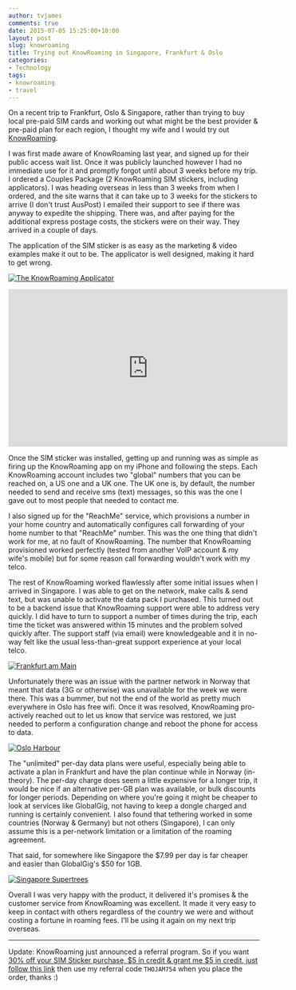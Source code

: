 ```yaml
---
author: tvjames
comments: true
date: 2015-07-05 15:25:00+10:00
layout: post
slug: knowroaming
title: Trying out KnowRoaming in Singapore, Frankfurt & Oslo
categories:
- Technology
tags:
- knowroaming
- travel
---
```


On a recent trip to Frankfurt, Oslo & Singapore, rather than trying to buy local pre-paid SIM cards and working out what might be the best provider & pre-paid plan for each region, I thought my wife and I would try out [KnowRoaming](http://www.knowroaming.com/). 

I was first made aware of KnowRoaming last year, and signed up for their public access wait list. Once it was publicly launched however I had no immediate use for it and promptly forgot until about 3 weeks before my trip. I ordered a Couples Package (2 KnowRoaming SIM stickers, including applicators). I was heading overseas in less than 3 weeks from when I ordered, and the site warns that it can take up to 3 weeks for the stickers to arrive (I don't trust AusPost) I emailed their support to see if there was anyway to expedite the shipping. There was, and after paying for the additional express postage costs, the stickers were on their way. They arrived in a couple of days. 

The application of the SIM sticker is as easy as the marketing & video examples make it out to be. The applicator is well designed, making it hard to get wrong. 

[![The KnowRoaming Applicator](https://support.knowroaming.com/hc/en-us/article_attachments/200823815/applicator_taba-3.png)](https://support.knowroaming.com/hc/en-us/articles/200258829-How-to-apply-your-KnowRoaming-Sticker-to-your-SIM-card-VIDEO-)

<iframe width="560" height="315" src="https://www.youtube.com/embed/Qq7Pabsof98" frameborder="0" allowfullscreen></iframe>

Once the SIM sticker was installed, getting up and running was as simple as firing up the KnowRoaming app on my iPhone and following the steps. Each KnowRoaming account includes two "global" numbers that you can be reached on, a US one and a UK one. The UK one is, by default, the number needed to send and receive sms (text) messages, so this was the one I gave out to most people that needed to contact me. 

I also signed up for the "ReachMe" service, which provisions a number in your home country and automatically configures call forwarding of your home number to that "ReachMe" number. This was the one thing that didn't work for me, at no fault of KnowRoaming. The number that KnowRoaming provisioned worked perfectly (tested from another VoIP account & my wife's mobile) but for some reason call forwarding wouldn't work with my telco. 

The rest of KnowRoaming worked flawlessly after some initial issues when I arrived in Singapore. I was able to get on the network, make calls & send text, but was unable to activate the data pack I purchased. This turned out to be a backend issue that KnowRoaming support were able to address very quickly. I did have to turn to support a number of times during the trip, each time the ticket was answered within 15 minutes and the problem solved quickly after. The support staff (via email) were knowledgeable and it in no-way felt like the usual less-than-great support experience at your local telco. 

[![Frankfurt am Main](http://i1370.photobucket.com/albums/ag258/thomasvjames/IMG_3433_zpsysnv22jw.jpg)](http://s1370.photobucket.com/user/thomasvjames/media/IMG_3433_zpsysnv22jw.jpg.html)

Unfortunately there was an issue with the partner network in Norway that meant that data (3G or otherwise) was unavailable for the week we were there. This was a bummer, but not the end of the world as pretty much everywhere in Oslo has free wifi. Once it was resolved, KnowRoaming pro-actively reached out to let us know that service was restored, we just needed to perform a configuration change and reboot the phone for access to data. 

[![Oslo Harbour](http://i1370.photobucket.com/albums/ag258/thomasvjames/IMG_3508_zpspav2qliu.jpg)](http://s1370.photobucket.com/user/thomasvjames/media/IMG_3508_zpspav2qliu.jpg.html)

The "unlimited" per-day data plans were useful, especially being able to activate a plan in Frankfurt and have the plan continue while in Norway (in-theory). The per-day charge does seem a little expensive for a longer trip, it would be nice if an alternative per-GB plan was available, or bulk discounts for longer periods. Depending on where you're going it might be cheaper to look at services like GlobalGig, not having to keep a dongle charged and running is certainly convenient. I also found that tethering worked in some countries (Norway & Germany) but not others (Singapore), I can only assume this is a per-network limitation or a limitation of the roaming agreement. 

That said, for somewhere like Singapore the $7.99 per day is far cheaper and easier than GlobalGig's $50 for 1GB. 

[![Singapore Supertrees](http://i1370.photobucket.com/albums/ag258/thomasvjames/IMG_3750_zps5zbvfttf.jpg)](http://s1370.photobucket.com/user/thomasvjames/media/IMG_3750_zps5zbvfttf.jpg.html)

Overall I was very happy with the product, it delivered it's promises & the customer service from KnowRoaming was excellent. It made it very easy to keep in contact with others regardless of the country we were and without costing a fortune in roaming fees. I'll be using it again on my next trip overseas. 

---

Update: KnowRoaming just announced a referral program. So if you want [30% off your SIM Sticker purchase, $5 in credit & grant me $5 in credit, just follow this link](https://www.knowroaming.com/order/order.php) then use my referral code `THOJAM754` when you place the order, thanks :) 


